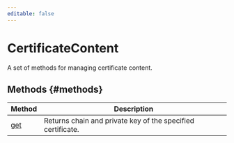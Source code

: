 ```yaml
---
editable: false
---
```


# CertificateContent
A set of methods for managing certificate content.

## Methods {#methods}
Method | Description
--- | ---
[get](get.md) | Returns chain and private key of the specified certificate.